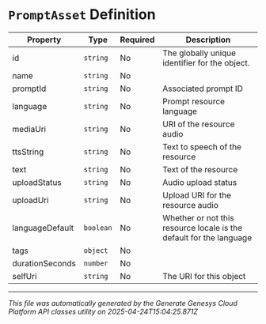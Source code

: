 # `PromptAsset` Definition

| Property | Type | Required | Description |
|----------|------|----------|-------------|
| id | `string` | No | The globally unique identifier for the object. |
| name | `string` | No |  |
| promptId | `string` | No | Associated prompt ID |
| language | `string` | No | Prompt resource language |
| mediaUri | `string` | No | URI of the resource audio |
| ttsString | `string` | No | Text to speech of the resource |
| text | `string` | No | Text of the resource |
| uploadStatus | `string` | No | Audio upload status |
| uploadUri | `string` | No | Upload URI for the resource audio |
| languageDefault | `boolean` | No | Whether or not this resource locale is the default for the language |
| tags | `object` | No |  |
| durationSeconds | `number` | No |  |
| selfUri | `string` | No | The URI for this object |

---

*This file was automatically generated by the Generate Genesys Cloud Platform API classes utility on 2025-04-24T15:04:25.871Z*